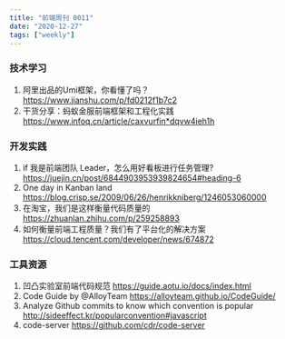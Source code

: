 ```yaml
---
title: "前端周刊 0011"
date: "2020-12-27"
tags: ["weekly"]
---
```


### 技术学习
1. 阿里出品的Umi框架，你看懂了吗？ https://www.jianshu.com/p/fd0212f1b7c2
2. 干货分享：蚂蚁金服前端框架和工程化实践  https://www.infoq.cn/article/caxvurfin*dqvw4ieh1h
### 开发实践
1. if 我是前端团队 Leader，怎么用好看板进行任务管理? https://juejin.cn/post/6844903953939824654#heading-6
2. One day in Kanban land https://blog.crisp.se/2009/06/26/henrikkniberg/1246053060000
3. 在淘宝，我们是这样衡量代码质量的 https://zhuanlan.zhihu.com/p/259258893
4. 如何衡量前端工程质量？我们有了平台化的解决方案 https://cloud.tencent.com/developer/news/674872
### 工具资源
1. 凹凸实验室前端代码规范 https://guide.aotu.io/docs/index.html
2. Code Guide by @AlloyTeam https://alloyteam.github.io/CodeGuide/
3. Analyze Github commits to know which convention is popular http://sideeffect.kr/popularconvention#javascript
4. code-server https://github.com/cdr/code-server